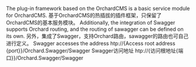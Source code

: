 The plug-in framework based on the OrchardCMS is a basic service module for OrchardCMS. 
基于OrchardCMS的热插拔的插件框架，只保留了OrchardCMS的基本服务模块。
Additionally, the integration of Swagger supports Orchard routing, and the routing of sawagger can be defined on its own.
另外，集成了Swagger，支持Orchard路由，sawagger的路由也可自己进行定义。
Swagger accesses the address htp://{Access root address {port}}/Orchard.Swagger/Swagger
Swagger访问地址 htp://{访问根地址{端口}}/Orchard.Swagger/Swagger

